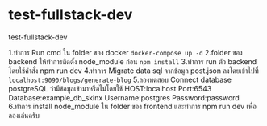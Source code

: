 # test-fullstack-dev
test-fullstack-dev

1.ทำการ Run cmd ใน folder ของ docker `docker-compose up -d`
2.folder ของ backend ให้ทำการติดตั้ง node_module ก่อน `npm install`
3.ทำการ run ตัว backend โดยใช้คำสั่ง npm run dev
4.ทำการ Migrate data sql จากข้อมูล post.json ลงโดยเข้าไปที่ `localhost:9090/blogs/generate-blog`
5.ลองทดสอบ Connect database postgreSQL ว่ามีข้อมูลเข้ามาหรือไม่โดยใช้
HOST:localhost Port:6543 Database:example_db_skinx Username:postgres Password:password
6.ทำการ install node_module ใน folder ของ frontend และทำการ npm run dev เพื่อลองเล่นครับ
